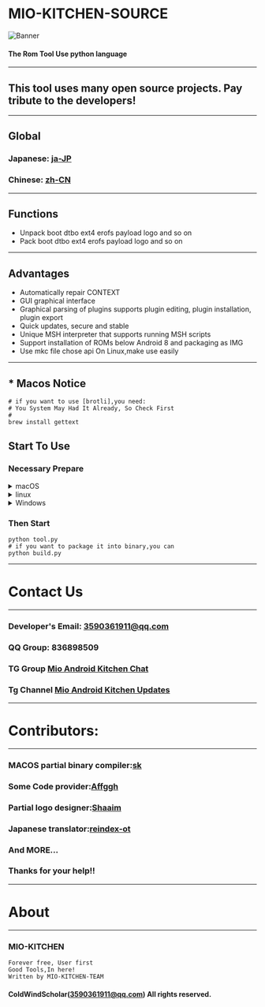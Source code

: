# MIO-KITCHEN-SOURCE #
![Banner](https://github.com/ColdWindScholar/MIO-KITCHEN-SOURCE/blob/a9bcfdf613ad28e82f7899e3d420d76ecfea174c/splash.png)
#### The Rom Tool Use python language
***
## This tool uses many open source projects. Pay tribute to the developers!
***
## Global
### Japanese: [ja-JP](https://github.com/ColdWindScholar/MIO-KITCHEN-SOURCE/blob/main/README_ja-JP.md)
### Chinese: [zh-CN](https://github.com/ColdWindScholar/MIO-KITCHEN-SOURCE/blob/main/README_zh-CN.md)
***
## Functions
* Unpack boot dtbo ext4 erofs payload logo and so on 
* Pack boot dtbo ext4 erofs payload logo and so on
***
## Advantages
* Automatically repair CONTEXT
* GUI graphical interface
* Graphical parsing of plugins supports plugin editing, plugin installation, plugin export
* Quick updates, secure and stable
* Unique MSH interpreter that supports running MSH scripts
* Support installation of ROMs below Android 8 and packaging as IMG
* Use mkc file chose api On Linux,make use easily
***
## * Macos Notice
``` shell
# if you want to use [brotli],you need:
# You System May Had It Already, So Check First
# 
brew install gettext
```
## Start To Use
### Necessary Prepare
<details><summary>macOS</summary>

```` shell
brew install python-tk python3  tcl-tk
python3 -m pip install -U --force-reinstall pip
pip install -r requirements.txt
````

</details>

<details><summary>linux</summary>

```` shell
python3 -m pip install -U --force-reinstall pip
pip install -r requirements.txt
sudo apt update -y && sudo apt install python3-tk -y
````

</details>

<details><summary>Windows</summary>

```` shell
python -m pip install -U --force-reinstall pip
pip install -r requirements.txt
````

</details>

### Then Start
```` shell
python tool.py
# if you want to package it into binary,you can
python build.py
````
***
# Contact Us
***
### Developer's Email: 3590361911@qq.com
### QQ Group: 836898509
### TG Group [Mio Android Kitchen Chat](https://t.me/mio_android_kitchen_group)
### Tg Channel [Mio Android Kitchen Updates](https://t.me/mio_android_kitchen)
***
# Contributors:
***
### MACOS partial binary compiler:[sk](https://github.com/sekaiacg)
### Some Code provider:[Affggh](https://github.com/affggh)
### Partial logo designer:[Shaaim](https://github.com/786-shaaim)
### Japanese translator:[reindex-ot](https://github.com/reindex-ot)
### And MORE...
### Thanks for your help!!
***
# About
***
### MIO-KITCHEN
```
Forever free, User first
Good Tools,In here!
Written by MIO-KITCHEN-TEAM
```
#### ColdWindScholar(3590361911@qq.com) All rights reserved. ####
